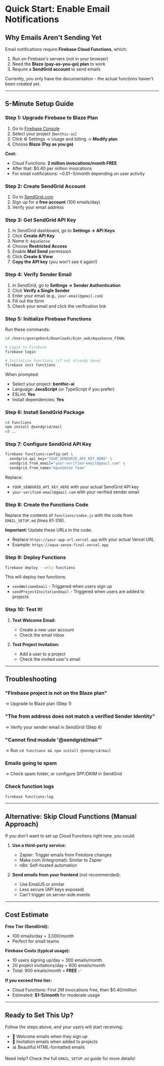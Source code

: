 # Quick Start: Enable Email Notifications

## Why Emails Aren't Sending Yet

Email notifications require **Firebase Cloud Functions**, which:
1. Run on Firebase's servers (not in your browser)
2. Need the **Blaze (pay-as-you-go) plan** to work
3. Require a **SendGrid account** to send emails

Currently, you only have the documentation - the actual functions haven't been created yet.

---

## 5-Minute Setup Guide

### Step 1: Upgrade Firebase to Blaze Plan

1. Go to [Firebase Console](https://console.firebase.google.com/)
2. Select your project (`benthic-ai`)
3. Click ⚙️ Settings → Usage and billing → **Modify plan**
4. Choose **Blaze (Pay as you go)**

**Cost:** 
- Cloud Functions: **2 million invocations/month FREE**
- After that: $0.40 per million invocations
- For email notifications: ~$0.01-$5/month depending on user activity

### Step 2: Create SendGrid Account

1. Go to [SendGrid.com](https://sendgrid.com/)
2. Sign up for a **free account** (100 emails/day)
3. Verify your email address

### Step 3: Get SendGrid API Key

1. In SendGrid dashboard, go to **Settings → API Keys**
2. Click **Create API Key**
3. Name it: `AquaSense`
4. Choose **Restricted Access**
5. Enable **Mail Send** permission
6. Click **Create & View**
7. **Copy the API key** (you won't see it again!)

### Step 4: Verify Sender Email

1. In SendGrid, go to **Settings → Sender Authentication**
2. Click **Verify a Single Sender**
3. Enter your email (e.g., `your-email@gmail.com`)
4. Fill out the form
5. Check your email and click the verification link

### Step 5: Initialize Firebase Functions

Run these commands:

```bash
cd /Users/georgebeck/Downloads/Econ_web/AquaSense_FINAL

# Login to Firebase
firebase login

# Initialize Functions (if not already done)
firebase init functions
```

When prompted:
- Select your project: **benthic-ai**
- Language: **JavaScript** (or TypeScript if you prefer)
- ESLint: **Yes**
- Install dependencies: **Yes**

### Step 6: Install SendGrid Package

```bash
cd functions
npm install @sendgrid/mail
cd ..
```

### Step 7: Configure SendGrid API Key

```bash
firebase functions:config:set \
  sendgrid.api_key="YOUR_SENDGRID_API_KEY_HERE" \
  sendgrid.from_email="your-verified-email@gmail.com" \
  sendgrid.from_name="AquaSense Team"
```

Replace:
- `YOUR_SENDGRID_API_KEY_HERE` with your actual SendGrid API key
- `your-verified-email@gmail.com` with your verified sender email

### Step 8: Create the Functions Code

Replace the contents of `functions/index.js` with the code from `EMAIL_SETUP.md` (lines 61-316).

**Important:** Update these URLs in the code:
- Replace `https://your-app-url.vercel.app` with your actual Vercel URL
- Example: `https://aqua-sense-final.vercel.app`

### Step 9: Deploy Functions

```bash
firebase deploy --only functions
```

This will deploy two functions:
- `sendWelcomeEmail` - Triggered when users sign up
- `sendProjectInvitationEmail` - Triggered when users are added to projects

### Step 10: Test It!

1. **Test Welcome Email:**
   - Create a new user account
   - Check the email inbox

2. **Test Project Invitation:**
   - Add a user to a project
   - Check the invited user's email

---

## Troubleshooting

### "Firebase project is not on the Blaze plan"
→ Upgrade to Blaze plan (Step 1)

### "The from address does not match a verified Sender Identity"
→ Verify your sender email in SendGrid (Step 4)

### "Cannot find module '@sendgrid/mail'"
→ Run `cd functions && npm install @sendgrid/mail`

### Emails going to spam
→ Check spam folder, or configure SPF/DKIM in SendGrid

### Check function logs
```bash
firebase functions:log
```

---

## Alternative: Skip Cloud Functions (Manual Approach)

If you don't want to set up Cloud Functions right now, you could:

1. **Use a third-party service:**
   - Zapier: Trigger emails from Firestore changes
   - Make.com (Integromat): Similar to Zapier
   - n8n: Self-hosted automation

2. **Send emails from your frontend** (not recommended):
   - Use EmailJS or similar
   - Less secure (API keys exposed)
   - Can't trigger on server-side events

---

## Cost Estimate

**Free Tier (SendGrid):**
- 100 emails/day = 3,000/month
- Perfect for small teams

**Firebase Costs (typical usage):**
- 10 users signing up/day = 300 emails/month
- 20 project invitations/day = 600 emails/month
- Total: 900 emails/month = **FREE** ✅

**If you exceed free tier:**
- Cloud Functions: First 2M invocations free, then $0.40/million
- Estimated: **$1-5/month** for moderate usage

---

## Ready to Set This Up?

Follow the steps above, and your users will start receiving:
- 🎉 Welcome emails when they sign up
- 📧 Invitation emails when added to projects
- 📊 Beautiful HTML-formatted emails

Need help? Check the full `EMAIL_SETUP.md` guide for more details!

